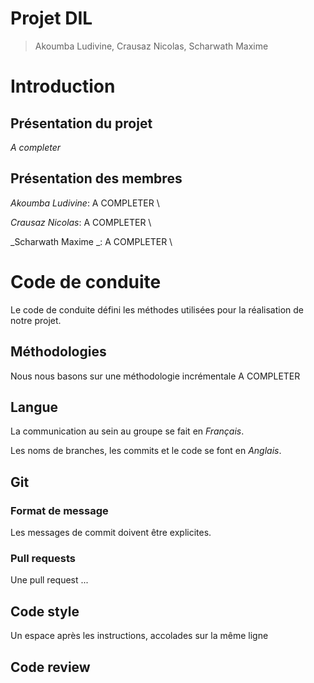 # Projet DIL

> Akoumba Ludivine, Crausaz Nicolas, Scharwath Maxime

# Introduction

## Présentation du projet

_A completer_

## Présentation des membres

_Akoumba Ludivine_: A COMPLETER \

_Crausaz Nicolas_: A COMPLETER \

_Scharwath Maxime _: A COMPLETER \

# Code de conduite

Le code de conduite défini les méthodes utilisées pour la réalisation de notre projet.

## Méthodologies

Nous nous basons sur une méthodologie incrémentale A COMPLETER

## Langue

La communication au sein au groupe se fait en *Français*.

Les noms de branches, les commits et le code se font en *Anglais*.

## Git

### Format de message

Les messages de commit doivent être explicites.

### Pull requests

Une pull request ...

## Code style

Un espace après les instructions, accolades sur la même ligne


## Code review


